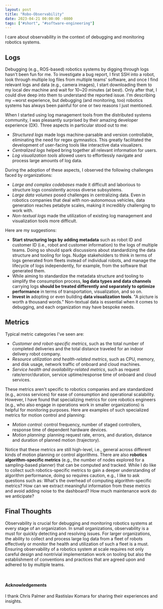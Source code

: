```yaml
---
layout: post
title: "Robo-Observability"
date: 2023-04-21 00:00:00 -0800
tags: ["#short", "#software-engineering"]
---
```


I care about observability in the context of debugging and monitoring robotics systems.

## Logs

Debugging (e.g., ROS-based) robotics systems by digging through logs hasn't been fun for me.
To investigate a bug report, I first SSH into a robot, look through multiple log files from multiple teams' software, and once I find relevant logs and data (e.g., camera images), I start downloading them to my local dev machine and wait for 10~20 minutes (at best).
Only after that, I could dive deep into them to understand the reported issue.
I'm describing my ~worst experience, but debugging (and monitoring, too) robotics systems has always been painful for one or two reasons I just mentioned.

When I started using log management tools from the distributed systems community, I was pleasantly surprised by their amazing developer experience (DX).
Three aspects in particular stood out to me:

- _Structured logs_ made logs machine-parsable and version controllable, eliminating the need for regex gymnastics.
    This greatly facilitated the development of user-facing tools like interactive data visualizers.
- _Centralized logs_ helped bring together all relevant information for users.
- _Log visualization tools_ allowed users to effortlessly navigate and process large amounts of log data.

During the adoption of these aspects, I observed the following challenges faced by organizations:

- _Large and complex codebases_ made it difficult and laborious to structure logs consistently across diverse subsystems.
- _Large data volumes_ posed challenges in centralizing data.
    Even in robotics companies that deal with non-autonomous vehicles, data generation reaches petabyte scales, making it incredibly challenging to work with.
- _Non-textual logs_ made the utilization of existing log management and visualization tools more difficult.

Here are my suggestions:
- **Start structuring logs by adding metadata**  such as robot ID and customer ID (i.e., robot and customer information) to the logs of multiple teams.
    Doing so should spark discussions about standardizing the data structure and tooling for logs.
    Nudge stakeholders to think in terms of logs generated from fleets instead of individual robots, and manage the lifecycle of logs independently, for example, from the software that generated them.
- While aiming to standardize the metadata structure and tooling to simplify the consumption process, **log data types and data channels** carrying logs **should be treated differently and separately to optimize performance** in terms of transportation, visualization, and so on.
- **Invest in** adopting or even building **data visualization tools**.
    "A picture is worth a thousand words."
    Non-textual data is essential when it comes to debugging, and each organization may have bespoke needs.

## Metrics

Typical metric categories I've seen are:

- _Customer and robot-specific metrics_, such as the total number of completed deliveries and the total distance traveled for an indoor delivery robot company.
- _Resource utilization and health-related metrics_, such as CPU, memory, and disk usage, network traffic of onboard and cloud machines.
- _Service health and availability-related metrics_, such as request rate/error/duration, service uptime/response time of onboard and cloud services.

These metrics aren't specific to robotics companies and are standardized (e.g., across services) for ease of consumption and operational scalability.
However, I have found that specializing metrics for core robotics engineers (e.g., who also engage in operations work in smaller organizations) is helpful for monitoring purposes.
Here are examples of such specialized metrics for motion control and planning:

- _Motion control:_ control frequency, number of staged controllers, response time of dependent hardware devices.
- _Motion planning:_ planning request rate, errors, and duration, distance and duration of planned motion (trajectory).

Notice that these metrics are still high-level, i.e., general across different kinds of motion planning or control algorithms.
There are also **robotics algorithm-specific metrics** (e.g., the number of nodes explored for a sampling-based planner) that can be computed and tracked.
While I do like to collect such robotics-specific metrics to gain a deeper understanding of algorithm performance, doing so requires caution, e.g., I like to ask questions such as: What's the overhead of computing algorithm-specific metrics? How can we extract meaningful information from these metrics and avoid adding noise to the dashboard? How much maintenance work do we anticipate?

## Final Thoughts

Observability is crucial for debugging and monitoring robotics systems at every stage of an organization.
In small organizations, observability is a must for quickly detecting and resolving issues.
For larger organizations, the ability to collect and process large log data from a fleet of robots effectively or monitor the health and utilization of such a fleet is a must.
Ensuring observability of a robotics system at scale requires not only careful design and nontrivial implementation work on tooling but also the establishment of conventions and practices that are agreed upon and adhered to by multiple teams.


<br>

#### Acknowledgements

I thank Chris Palmer and Rastislav Komara for sharing their experiences and insights.